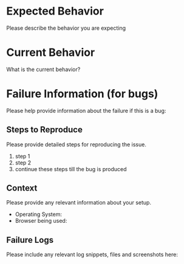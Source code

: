 
# Expected Behavior

Please describe the behavior you are expecting

# Current Behavior

What is the current behavior?

# Failure Information (for bugs)

Please help provide information about the failure if this is a bug:


## Steps to Reproduce

Please provide detailed steps for reproducing the issue.

1. step 1
2. step 2
3. continue these steps till the bug is produced

## Context

Please provide any relevant information about your setup.
* Operating System:
* Browser being used: 

## Failure Logs

Please include any relevant log snippets, files and screenshots here: